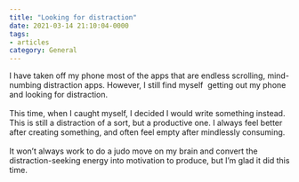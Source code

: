 ```yaml
---
title: "Looking for distraction"
date: 2021-03-14 21:10:04-0000
tags:
- articles
category: General
---
```


<div class="trix-content">
  <div>I have taken off my phone most of the apps that are endless scrolling, mind-numbing distraction apps. However, I still find myself  getting out my phone and looking for distraction.<br><br>This time, when I caught myself, I decided I would write something instead. This is still a distraction of a sort, but a productive one. I always feel better after creating something, and often feel empty after mindlessly consuming.<br><br>It won’t always work to do a judo move on my brain and convert the distraction-seeking energy into motivation to produce, but I’m glad it did this time.</div>
</div>
